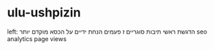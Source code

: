 # ulu-ushpizin

left:
הדגשת ראשי תיבות
סוגריים
ז פעמים
הנחת ידיים על הכסא מוקדם יותר
seo
analytics page views
